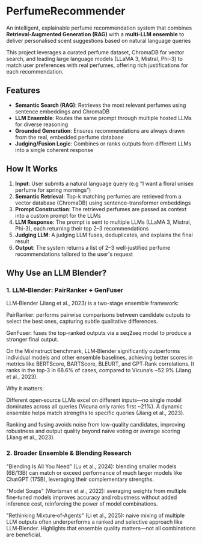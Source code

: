 # PerfumeRecommender

An intelligent, explainable perfume recommendation system that combines **Retrieval-Augmented Generation (RAG)** with a **multi-LLM ensemble** to deliver personalised scent suggestions based on natural language queries

This project leverages a curated perfume dataset, ChromaDB for vector search, and leading large language models (LLaMA 3, Mistral, Phi-3) to match user preferences with real perfumes, offering rich justifications for each recommendation.

## Features
- **Semantic Search (RAG)**: Retrieves the most relevant perfumes using sentence embeddings and ChromaDB
- **LLM Ensemble**: Routes the same prompt through multiple hosted LLMs for diverse reasoning
- **Grounded Generation**: Ensures recommendations are always drawn from the real, embedded perfume database
- **Judging/Fusion Logic**: Combines or ranks outputs from different LLMs into a single coherent response

## How It Works
1. **Input**: User submits a natural language query (e.g “I want a floral unisex perfume for spring mornings”)
2. **Semantic Retrieval**: Top-k matching perfumes are retrieved from a vector database (ChromaDB) using sentence-transformer embeddings
3. **Prompt Construction**: The retrieved perfumes are passed as context into a custom prompt for the LLMs
4. **LLM Response**: The prompt is sent to multiple LLMs (LLaMA 3, Mistral, Phi-3), each returning their top 2–3 recommendations
5. **Judging LLM**: A judging LLM fuses, deduplicates, and explains the final result
6. **Output**: The system returns a list of 2–3 well-justified perfume recommendations tailored to the user's request

## Why Use an LLM Blender?
### 1. LLM‑Blender: PairRanker + GenFuser
LLM‑Blender (Jiang et al., 2023) is a two-stage ensemble framework:

PairRanker: performs pairwise comparisons between candidate outputs to select the best ones, capturing subtle qualitative differences.

GenFuser: fuses the top-ranked outputs via a seq2seq model to produce a stronger final output.

On the MixInstruct benchmark, LLM‑Blender significantly outperforms individual models and other ensemble baselines, achieving better scores in metrics like BERTScore, BARTScore, BLEURT, and GPT‑Rank correlations. It ranks in the top‑3 in 68.6% of cases, compared to Vicuna’s ~52.9% (Jiang et al., 2023).

Why it matters:

Different open‑source LLMs excel on different inputs—no single model dominates across all queries (Vicuna only ranks first ~21%). A dynamic ensemble helps match strengths to specific queries (Jiang et al., 2023).

Ranking and fusing avoids noise from low-quality candidates, improving robustness and output quality beyond naïve voting or average scoring (Jiang et al., 2023).

### 2. Broader Ensemble & Blending Research
"Blending Is All You Need" (Lu et al., 2024): blending smaller models (6B/13B) can match or exceed performance of much larger models like ChatGPT (175B), leveraging their complementary strengths.

"Model Soups" (Wortsman et al., 2022): averaging weights from multiple fine‑tuned models improves accuracy and robustness without added inference cost, reinforcing the power of model combinations.

"Rethinking Mixture‑of‑Agents" (Li et al., 2025): naive mixing of multiple LLM outputs often underperforms a ranked and selective approach like LLM‑Blender. Highlights that ensemble quality matters—not all combinations are beneficial.

